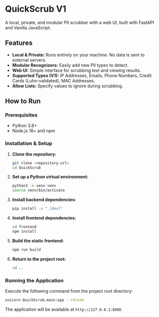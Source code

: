 # QuickScrub V1

A local, private, and modular PII scrubber with a web UI, built with FastAPI and Vanilla JavaScript.

## Features

- **Local & Private:** Runs entirely on your machine. No data is sent to external servers.
- **Modular Recognizers:** Easily add new PII types to detect.
- **Web UI:** Simple interface for scrubbing text and viewing results.
- **Supported Types (V1):** IP Addresses, Emails, Phone Numbers, Credit Cards (Luhn-validated), MAC Addresses.
- **Allow Lists:** Specify values to ignore during scrubbing.

## How to Run

### Prerequisites

- Python 3.8+
- Node.js 18+ and npm

### Installation & Setup

1.  **Clone the repository:**
    ```bash
    git clone <repository-url>
    cd QuickScrub
    ```

2.  **Set up a Python virtual environment:**
    ```bash
    python3 -m venv venv
    source venv/bin/activate
    ```

3.  **Install backend dependencies:**
    ```bash
    pip install -e ".[dev]"
    ```

4.  **Install frontend dependencies:**
    ```bash
    cd frontend
    npm install
    ```

5.  **Build the static frontend:**
    ```bash
    npm run build
    ```

6.  **Return to the project root:**
    ```bash
    cd ..
    ```

### Running the Application

Execute the following command from the project root directory:

```bash
uvicorn QuickScrub.main:app --reload
```

The application will be available at `http://127.0.0.1:8000`.
